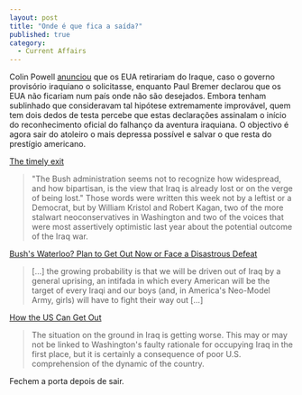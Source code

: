 ```yaml
---
layout: post
title: "Onde é que fica a saída?"
published: true
category:
  - Current Affairs
---
```


Colin Powell [anunciou] que os EUA retirariam do Iraque, caso o governo
provisório iraquiano o solicitasse, enquanto Paul Bremer declarou que os
EUA não ficariam num país onde não são desejados. Embora tenham
sublinhado que consideravam tal hipótese extremamente improvável, quem
tem dois dedos de testa percebe que estas declarações assinalam o início
do reconhecimento oficial do falhanço da aventura iraquiana. O objectivo
é agora sair do atoleiro o mais depressa possível e salvar o que resta
do prestígio americano.

[The timely exit]

> "The Bush administration seems not to recognize how widespread, and
> how bipartisan, is the view that Iraq is already lost or on the verge
> of being lost." Those words were written this week not by a leftist or
> a Democrat, but by William Kristol and Robert Kagan, two of the more
> stalwart neoconservatives in Washington and two of the voices that
> were most assertively optimistic last year about the potential outcome
> of the Iraq war.

[Bush's Waterloo? Plan to Get Out Now or Face a Disastrous Defeat]

> \[...\] the growing probability is that we will be driven out of Iraq
> by a general uprising, an intifada in which every American will be the
> target of every Iraqi and our boys (and, in America's Neo-Model Army,
> girls) will have to fight their way out \[...\]

[How the US Can Get Out][The timely exit]

> The situation on the ground in Iraq is getting worse. This may or may
> not be linked to Washington's faulty rationale for occupying Iraq in
> the first place, but it is certainly a consequence of poor U.S.
> comprehension of the dynamic of the country.

Fechem a porta depois de sair.

  [anunciou]: http://www.suntimes.com/output/iraq/cst-nws-iraq16.html
  [The timely exit]: http://www.theglobeandmail.com/servlet/ArticleNews/TPStory/LAC/20040515/DOUG15/TPComment/TopStories
  [Bush's Waterloo? Plan to Get Out Now or Face a Disastrous Defeat]: http://www.counterpunch.org/lind05122004.html
